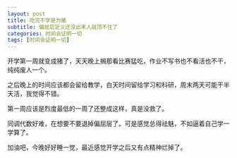 ```yaml
---
layout: post
title: 吃完不学是为猪
subtitle: 偏屈层定义还没出来人就顶不住了
categories: 时间会证明一切
tags: [时间会证明一切]
---
```


开学第一周就变成猪了，天天晚上搁那看比赛猛吃，作业不写书也不看活也不干，纯纯废人一个。

之后晚上的时间应该都会留给教学，白天时间留给学习和科研，周末两天可能干半天活，我觉得不错。

第一周应该是烈度最低的一周了还整成这样，真是没救了。

同调代数好难，在想要不要退掉偏屈层了。可是感觉总得祛魅，不如逼着自己学一学算了。

加油吧，今晚好好睡一觉，最近感觉开学之后又有点精神烂掉了。